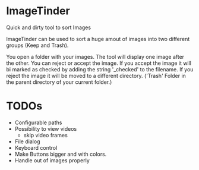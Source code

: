 # ImageTinder
Quick and dirty tool to sort Images

ImageTinder can be used to sort a huge amout of images into two different groups (Keep and Trash).

You open a folder with your images. The tool will display one image after the other.
You can reject or accept the image.
If you accept the image it will bi marked as checked by adding the string '_checked' to the filename.
If you reject the image it will be moved to a different directory. ('Trash' Folder in the parent directory of your current folder.)

# TODOs
- Configurable paths
- Possibility to view videos
    - skip video frames
- File dialog
- Keyboard control
- Make Buttons bigger and with colors.
- Handle out of images properly
